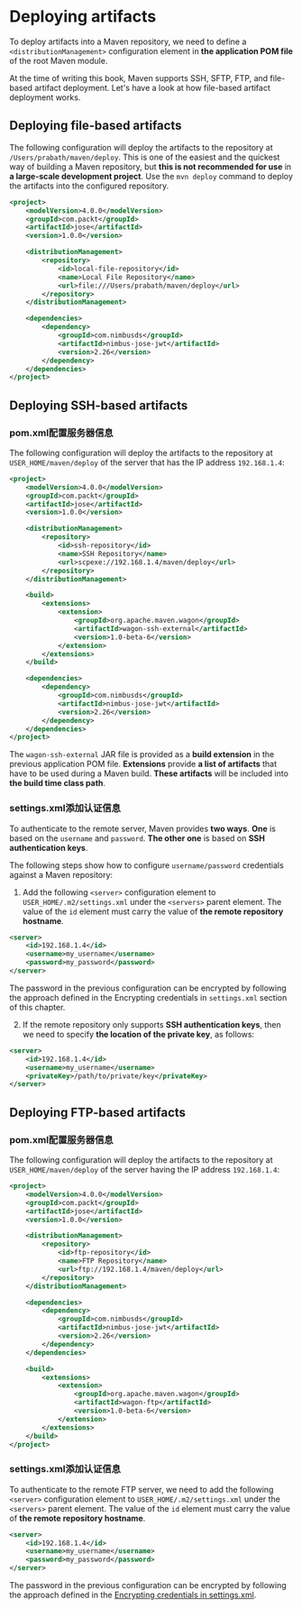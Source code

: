 # Deploying artifacts

To deploy artifacts into a Maven repository, we need to define a `<distributionManagement>` configuration element in **the application POM file** of the
root Maven module. 

At the time of writing this book, Maven supports SSH, SFTP, FTP, and file-based artifact deployment. Let's have a look at how file-based artifact deployment works.

## Deploying file-based artifacts

The following configuration will deploy the artifacts to the repository at `/Users/prabath/maven/deploy`. This is one of the easiest and the quickest way of building a Maven repository, but **this is not recommended for use** in **a large-scale development project**. Use the `mvn deploy` command to deploy the artifacts into the configured repository.

```xml
<project>
    <modelVersion>4.0.0</modelVersion>
    <groupId>com.packt</groupId>
    <artifactId>jose</artifactId>
    <version>1.0.0</version>

    <distributionManagement>
        <repository>
            <id>local-file-repository</id>
            <name>Local File Repository</name>
            <url>file:///Users/prabath/maven/deploy</url>
        </repository>
    </distributionManagement>

    <dependencies>
        <dependency>
            <groupId>com.nimbusds</groupId>
            <artifactId>nimbus-jose-jwt</artifactId>
            <version>2.26</version>
        </dependency>
    </dependencies>
</project>
```

## Deploying SSH-based artifacts

### pom.xml配置服务器信息

The following configuration will deploy the artifacts to the repository at `USER_HOME/maven/deploy` of the server that has the IP address `192.168.1.4`:

```xml
<project>
    <modelVersion>4.0.0</modelVersion>
    <groupId>com.packt</groupId>
    <artifactId>jose</artifactId>
    <version>1.0.0</version>

    <distributionManagement>
        <repository>
            <id>ssh-repository</id>
            <name>SSH Repository</name>
            <url>scpexe://192.168.1.4/maven/deploy</url>
        </repository>
    </distributionManagement>

    <build>
        <extensions>
            <extension>
                <groupId>org.apache.maven.wagon</groupId>
                <artifactId>wagon-ssh-external</artifactId>
                <version>1.0-beta-6</version>
            </extension>
        </extensions>
    </build>

    <dependencies>
        <dependency>
            <groupId>com.nimbusds</groupId>
            <artifactId>nimbus-jose-jwt</artifactId>
            <version>2.26</version>
        </dependency>
    </dependencies>
</project>
```

The `wagon-ssh-external` JAR file is provided as a **build extension** in the previous application POM file. **Extensions** provide **a list of artifacts** that have to be used during a Maven build. **These artifacts** will be included into **the build time class path**.

### settings.xml添加认证信息

To authenticate to the remote server, Maven provides **two ways**. **One** is based on the `username` and `password`. **The other one** is based on **SSH authentication keys**.

The following steps show how to configure `username/password` credentials against a Maven repository:

1. Add the following `<server>` configuration element to `USER_HOME/.m2/settings.xml` under the `<servers>` parent element. The value of the `id` element must carry the value of **the remote repository hostname**.

```xml
<server>
    <id>192.168.1.4</id>
    <username>my_username</username>
    <password>my_password</password>
</server>
```

The password in the previous configuration can be encrypted by following the approach defined in the Encrypting credentials in `settings.xml` section of this chapter.

2. If the remote repository only supports **SSH authentication keys**, then we need to specify **the location of the private key**, as follows:

```xml
<server>
    <id>192.168.1.4</id>
    <username>my_username</username>
    <privateKey>/path/to/private/key</privateKey>
</server>
```

## Deploying FTP-based artifacts

### pom.xml配置服务器信息

The following configuration will deploy the artifacts to the repository at `USER_HOME/maven/deploy` of the server having the IP address `192.168.1.4`:

```xml
<project>
    <modelVersion>4.0.0</modelVersion>
    <groupId>com.packt</groupId>
    <artifactId>jose</artifactId>
    <version>1.0.0</version>

    <distributionManagement>
        <repository>
            <id>ftp-repository</id>
            <name>FTP Repository</name>
            <url>ftp://192.168.1.4/maven/deploy</url>
        </repository>
    </distributionManagement>

    <dependencies>
        <dependency>
            <groupId>com.nimbusds</groupId>
            <artifactId>nimbus-jose-jwt</artifactId>
            <version>2.26</version>
        </dependency>
    </dependencies>

    <build>
        <extensions>
            <extension>
                <groupId>org.apache.maven.wagon</groupId>
                <artifactId>wagon-ftp</artifactId>
                <version>1.0-beta-6</version>
            </extension>
        </extensions>
    </build>
</project>
```

### settings.xml添加认证信息

To authenticate to the remote FTP server, we need to add the following `<server>` configuration element to `USER_HOME/.m2/settings.xml` under the `<servers>` parent element. The value of the `id` element must carry the value of **the remote repository hostname**.

```xml
<server>
    <id>192.168.1.4</id>
    <username>my_username</username>
    <password>my_password</password>
</server>
```

The password in the previous configuration can be encrypted by following the
approach defined in the [Encrypting credentials in settings.xml](../conf/encrypt-credentials.md).




